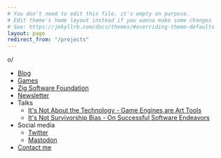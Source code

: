 ```yaml
---
# You don't need to edit this file, it's empty on purpose.
# Edit theme's home layout instead if you wanna make some changes
# See: https://jekyllrb.com/docs/themes/#overriding-theme-defaults
layout: page
redirect_from: "/projects"
---
```


o/

* [Blog](https://www.anthropicstudios.com/blog/)
* [Games](https://www.anthropicstudios.com/)
* [Zig Software Foundation](https://ziglang.org/zsf/)
* [Newsletter](https://www.anthropicstudios.com/newsletter/signup/tech)
* Talks
  * [It's Not About the Technology - Game Engines are Art Tools](https://anthropicstudios.com/2023/09/18/game-engines-are-art-tools/)
  * [It's Not Survivorship Bias - On Successful Software Endeavors](https://anthropicstudios.com/2022/12/23/survivorship-bias/)
* Social media
  * [Twitter](https://twitter.com/masonremaley)
  * [Mastodon](https://mastodon.gamedev.place/deck/getting-started)
* [Contact me](mailto:mason@anthropicstudios.com)
